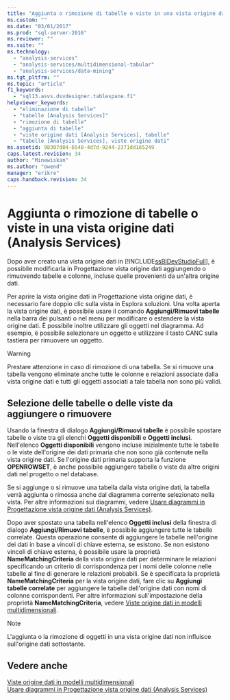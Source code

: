 ```yaml
---
title: "Aggiunta o rimozione di tabelle o viste in una vista origine dati (Analysis Services) | Microsoft Docs"
ms.custom: ""
ms.date: "03/01/2017"
ms.prod: "sql-server-2016"
ms.reviewer: ""
ms.suite: ""
ms.technology: 
  - "analysis-services"
  - "analysis-services/multidimensional-tabular"
  - "analysis-services/data-mining"
ms.tgt_pltfrm: ""
ms.topic: "article"
f1_keywords: 
  - "sql13.asvs.dsvdesigner.tablespane.f1"
helpviewer_keywords: 
  - "eliminazione di tabelle"
  - "tabelle [Analysis Services]"
  - "rimozione di tabelle"
  - "aggiunta di tabelle"
  - "viste origine dati [Analysis Services], tabelle"
  - "tabelle [Analysis Services], viste origine dati"
ms.assetid: 98307d04-6548-4d7d-9244-2371dd165249
caps.latest.revision: 34
author: "Minewiskan"
ms.author: "owend"
manager: "erikre"
caps.handback.revision: 34
---
```

# Aggiunta o rimozione di tabelle o viste in una vista origine dati (Analysis Services)
  Dopo aver creato una vista origine dati in [!INCLUDE[ssBIDevStudioFull](../../includes/ssbidevstudiofull-md.md)], è possibile modificarla in Progettazione vista origine dati aggiungendo o rimuovendo tabelle e colonne, incluse quelle provenienti da un'altra origine dati.  
  
 Per aprire la vista origine dati in Progettazione vista origine dati, è necessario fare doppio clic sulla vista in Esplora soluzioni. Una volta aperta la vista origine dati, è possibile usare il comando **Aggiungi/Rimuovi tabelle** nella barra dei pulsanti o nel menu per modificare o estendere la vista origine dati. È possibile inoltre utilizzare gli oggetti nel diagramma. Ad esempio, è possibile selezionare un oggetto e utilizzare il tasto CANC sulla tastiera per rimuovere un oggetto.  
  
> [!WARNING]  
>  Prestare attenzione in caso di rimozione di una tabella. Se si rimuove una tabella vengono eliminate anche tutte le colonne e relazioni associate dalla vista origine dati e tutti gli oggetti associati a tale tabella non sono più validi.  
  
## Selezione delle tabelle o delle viste da aggiungere o rimuovere  
 Usando la finestra di dialogo **Aggiungi/Rimuovi tabelle** è possibile spostare tabelle o viste tra gli elenchi **Oggetti disponibili** e **Oggetti inclusi**. Nell'elenco **Oggetti disponibili** vengono incluse inizialmente tutte le tabelle o le viste dell'origine dei dati primaria che non sono già contenute nella vista origine dati. Se l'origine dati primaria supporta la funzione **OPENROWSET**, è anche possibile aggiungere tabelle o viste da altre origini dati nel progetto o nel database.  
  
 Se si aggiunge o si rimuove una tabella dalla vista origine dati, la tabella verrà aggiunta o rimossa anche dal diagramma corrente selezionato nella vista. Per altre informazioni sui diagrammi, vedere [Usare diagrammi in Progettazione vista origine dati &#40;Analysis Services&#41;](../../analysis-services/multidimensional-models/work-with-diagrams-in-data-source-view-designer-analysis-services.md).  
  
 Dopo aver spostato una tabella nell'elenco **Oggetti inclusi** della finestra di dialogo **Aggiungi/Rimuovi tabelle**, è possibile aggiungere tutte le tabelle correlate. Questa operazione consente di aggiungere le tabelle nell'origine dei dati in base a vincoli di chiave esterna, se esistono. Se non esistono vincoli di chiave esterna, è possibile usare la proprietà **NameMatchingCriteria** della vista origine dati per determinare le relazioni specificando un criterio di corrispondenza per i nomi delle colonne nelle tabelle al fine di generare le relazioni probabili. Se è specificata la proprietà **NameMatchingCriteria** per la vista origine dati, fare clic su **Aggiungi tabelle correlate** per aggiungere le tabelle dell'origine dati con nomi di colonne corrispondenti. Per altre informazioni sull'impostazione della proprietà **NameMatchingCriteria**, vedere [Viste origine dati in modelli multidimensionali](../../analysis-services/multidimensional-models/data-source-views-in-multidimensional-models.md).  
  
> [!NOTE]  
>  L'aggiunta o la rimozione di oggetti in una vista origine dati non influisce sull'origine dati sottostante.  
  
## Vedere anche  
 [Viste origine dati in modelli multidimensionali](../../analysis-services/multidimensional-models/data-source-views-in-multidimensional-models.md)   
 [Usare diagrammi in Progettazione vista origine dati &#40;Analysis Services&#41;](../../analysis-services/multidimensional-models/work-with-diagrams-in-data-source-view-designer-analysis-services.md)  
  
  